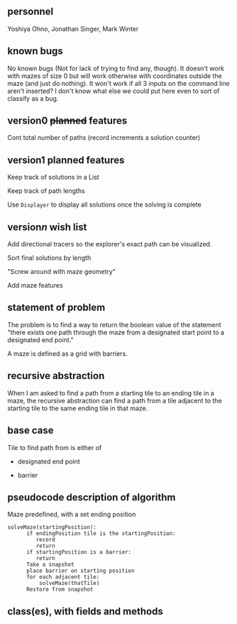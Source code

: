 ## personnel
Yoshiya Ohno, Jonathan Singer, Mark Winter
## known bugs
No known bugs (Not for lack of trying to find any, though). It doesn't work with mazes of size 0 but will work otherwise with coordinates outside the maze (and just do nothing). It won't work if all 3 inputs on the command line aren't inserted? I don't know what else we could put here even to sort of classify as a bug.
## version0 ~~planned~~ features
Cont total number of paths (record increments a solution counter)
## version1 planned features
Keep track of solutions in a List

Keep track of path lengths

Use `Displayer` to display all solutions once the solving is complete
## version*n* wish list
Add directional tracers so the explorer's exact path can be visualized.

Sort final solutions by length

"Screw around with maze geometry"

Add maze features
## statement of problem
The problem is to find a way to return the boolean value of the statement "there exists one path through the maze from a designated start point to a designated end point."

A maze is defined as a grid with barriers.
## recursive abstraction
When I am asked to find a path from a starting tile to an ending tile in a maze, the recursive abstraction can find a path from a tile adjacent to the starting tile to the same ending tile in that maze.
## base case
Tile to find path from is either of

* designated end point

* barrier
## pseudocode description of algorithm
Maze predefined, with a set ending position
```
solveMaze(startingPosition):
      if endingPosition tile is the startingPosition:
         record
         return
      if startingPosition is a barrier:
         return
      Take a snapshot
      place barrier on starting position
      for each adjacent tile:
          solveMaze(thatTile)
      Restore from snapshot
```
## class(es), with fields and methods
